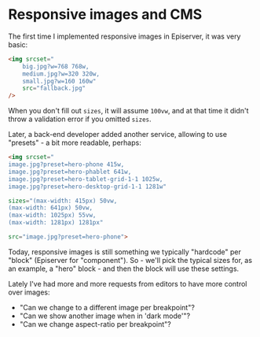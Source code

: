 # Responsive images and CMS

The first time I implemented responsive images in Episerver, it was very basic:

```html
<img srcset="
	big.jpg?w=768 768w,
	medium.jpg?w=320 320w,
	small.jpg?w=160 160w"
	src="fallback.jpg"
/>
```

When you don't fill out `sizes`, it will assume `100vw`, and at that time it didn't throw a validation error if you omitted `sizes`.

Later, a back-end developer added another service, allowing to use "presets" - a bit more readable, perhaps:

```html
<img srcset="
image.jpg?preset=hero-phone 415w,
image.jpg?preset=hero-phablet 641w,
image.jpg?preset=hero-tablet-grid-1-1 1025w,
image.jpg?preset=hero-desktop-grid-1-1 1281w"

sizes="(max-width: 415px) 50vw,
(max-width: 641px) 50vw,
(max-width: 1025px) 55vw,
(max-width: 1281px) 1281px"

src="image.jpg?preset=hero-phone">
```

Today, responsive images is still something we typically "hardcode" per "block" (Episerver for "component"). So - we'll pick the typical sizes for, as an example, a "hero" block - and then the block will use these settings.

Lately I've had more and more requests from editors to have more control over images:

- "Can we change to a different image per breakpoint"?
- "Can we show another image when in 'dark mode'"?
- "Can we change aspect-ratio per breakpoint"?
